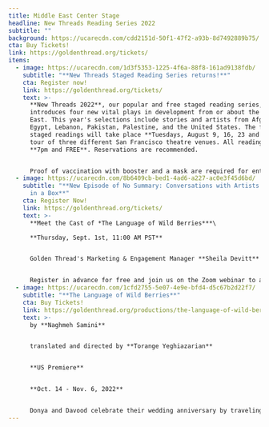 ```yaml
---
title: Middle East Center Stage
headline: New Threads Reading Series 2022
subtitle: ""
background: https://ucarecdn.com/cdd2151d-50f1-47f2-a93b-8d7492889b75/
cta: Buy Tickets!
link: https://goldenthread.org/tickets/
items:
  - image: https://ucarecdn.com/1d3f5353-1225-4f6a-88f8-161ad9138fdb/
    subtitle: "**New Threads Staged Reading Series returns!**"
    cta: Register now!
    link: https://goldenthread.org/tickets/
    text: >-
      **New Threads 2022**, our popular and free staged reading series,
      introduces four new vital plays in development from or about the Middle
      East. This year's selections include stories and artists from Afghanistan,
      Egypt, Lebanon, Pakistan, Palestine, and the United States. The four
      staged readings will take place **Tuesdays, August 9, 16, 23 and 30** in a
      tour of three different San Francisco theatre venues. All readings are at
      **7pm and FREE**. Reservations are recommended. 


      Proof of vaccination with booster and a mask are required for entry.
  - image: https://ucarecdn.com/8b6409cb-bed1-4ad6-a227-ac0e3f45d6bd/
    subtitle: "**New Episode of No Summary: Conversations with Artists Who Don't Fit
      in a Box**"
    cta: Register Now!
    link: https://goldenthread.org/tickets/
    text: >-
      **Meet the Cast of *The Language of Wild Berries***\

      **Thursday, Sept. 1st, 11:00 AM PST**


      Golden Thread's Marketing & Engagement Manager **Sheila Devitt** introduces and interviews cast members of ***The Language of Wild Berries***, a U.S. premiere by Naghmeh Samini. Come meet performers **Zaya Kolia**, **Damien Seperi** and **Dina Zarif** and learn about their theatre journeys and what excites them about this production coming up in October 2022 at Golden Thread. 


      Register in advance for free and join us on the Zoom webinar to ask your questions directly of the panelists!
  - image: https://ucarecdn.com/1cfd2755-5e07-4e9e-bfd4-d5c67b2d22f7/
    subtitle: "**The Language of Wild Berries**"
    cta: Buy Tickets!
    link: https://goldenthread.org/productions/the-language-of-wild-berries-2022/
    text: >-
      by **Naghmeh Samini** 


      translated and directed by **Torange Yeghiazarian** 


      **US Premiere**


      **Oct. 14 - Nov. 6, 2022**


      Donya and Davood celebrate their wedding anniversary by traveling to the same seaside town where they spent their honeymoon. But on this trip, their 10th anniversary, a mysterious young man is following them. Who is he? What does he want? Trying to solve the mystery of the young man throws Donya and Davood into a time warp recalling their past nine anniversary trips. They remember what they have forgotten. But will that be enough to save their marriage?
---
```

